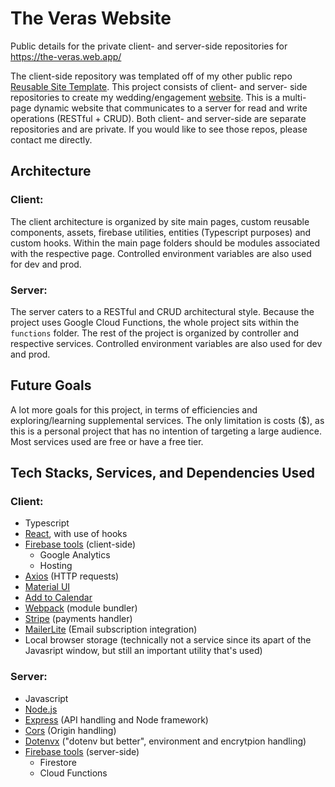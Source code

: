 # The Veras Website
Public details for the private client- and server-side repositories for https://the-veras.web.app/

The client-side repository was templated off of my other public repo [Reusable Site Template](https://github.com/aorlanes/Reusable-Site-Template). This project consists of client- and server- side repositories to create my wedding/engagement [website](https://the-veras.web.app). This is a multi-page dynamic website that communicates to a server for read and write operations (RESTful + CRUD). Both client- and server-side are separate repositories and are private. If you would like to see those repos, please contact me directly.

## Architecture

### Client:
The client architecture is organized by site main pages, custom reusable components, assets, firebase utilities, entities (Typescript purposes) and custom hooks. Within the main page folders should be modules associated with the respective page. Controlled environment variables are also used for dev and prod.

### Server:
The server caters to a RESTful and CRUD architectural style. Because the project uses Google Cloud Functions, the whole project sits within the `functions` folder. The rest of the project is organized by controller and respective services. Controlled environment variables are also used for dev and prod.

## Future Goals

A lot more goals for this project, in terms of efficiencies and exploring/learning supplemental services. The only limitation is costs ($), as this is a personal project that has no intention of targeting a large audience. Most services used are free or have a free tier.

## Tech Stacks, Services, and Dependencies Used

### Client:
- Typescript
- [React](https://react.dev/), with use of hooks
- [Firebase tools](https://firebase.google.com/) (client-side)
  - Google Analytics
  - Hosting
- [Axios](https://axios-http.com/) (HTTP requests)
- [Material UI](https://mui.com/material-ui/)
- [Add to Calendar](https://add-to-calendar-button.com/)
- [Webpack](https://webpack.js.org/) (module bundler)
- [Stripe](https://stripe.com/) (payments handler)
- [MailerLite](https://www.mailerlite.com/) (Email subscription integration)
- Local browser storage (technically not a service since its apart of the Javasript window, but still an important utility that's used)

### Server:
- Javascript
- [Node.js](https://nodejs.org/en/)
- [Express](https://expressjs.com/) (API handling and Node framework)
- [Cors](https://www.npmjs.com/package/cors) (Origin handling)
- [Dotenvx](https://dotenvx.com/) ("dotenv but better", environment and encrytpion handling)
- [Firebase tools](https://firebase.google.com/) (server-side)
  - Firestore
  - Cloud Functions
